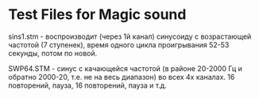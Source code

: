 # Test Files for Magic sound

sins1.stm - воспроизводит (через 1й канал) синусоиду с возрастающей частотой (7 ступенек), время одного цикла проигрывания 52-53 секунды, потом по новой.

SWP64.STM - синус с качающейся частотой (в районе 20-2000 Гц и обратно 2000-20, т.е. не на весь диапазон) во всех 4х каналах. 16 повторений, пауза, 16 повторений, пауза и т.д.